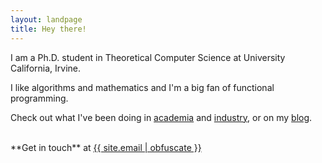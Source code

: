 ```yaml
---
layout: landpage
title: Hey there!
---
```


I am a Ph.D. student in Theoretical Computer Science at University California, Irvine.

I like algorithms and mathematics and I'm a big fan of functional programming.

Check out what I've been doing in [academia](/academia) and [industry](/industry), or
on my [blog](http://blog.pmatias.com).

<br>
**Get in touch** at <a class="_mailto" href="mailto:{{ site.email | obfuscate }}">{{ site.email | obfuscate }}</a>
